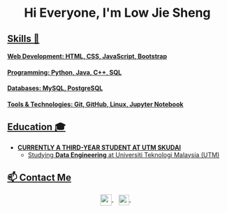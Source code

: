 <!DOCTYPE html>
<html lang="en">
<head>
  <meta charset="UTF-8">
  <meta http-equiv="X-UA-Compatible" content="IE=edge">
  <meta name="viewport" content="width=device-width, initial-scale=1.0">
</head>
<body>
  
  <h1 align="center"><b>Hi Everyone, I'm Low Jie Sheng </b></h1>

  <p align="center">
    <a href="https://github.com/DenverCoder1/readme-typing-svg">
  </p>

## Skills 💼
#### Web Development: HTML, CSS, JavaScript, Bootstrap

#### Programming: Python, Java, C++, SQL

#### Databases: MySQL, PostgreSQL

#### Tools & Technologies: Git, GitHub, Linux, Jupyter Notebook

## Education 🎓 

- **CURRENTLY A THIRD-YEAR STUDENT AT UTM SKUDAI**
  - Studying **Data Engineering** at Universiti Teknologi Malaysia (UTM)

## 📫 Contact Me
<p align="center">
  <a href="mailto:jiesheng.low@graduate.utm.my" >
    <img align="center" width="26px" src="href="https://github.com/jiesheng4616" />
  </a> &nbsp;&nbsp;

  <a href="https://www.linkedin.com/in/your-linkedin-profile" target="_blank">
    <img align="center" width="24px" src="https://www.linkedin.com/in/low-jie-sheng-97755825b/" />
  </a> &nbsp;&nbsp;

</p>

</body>
</html>
